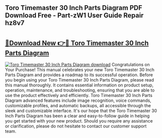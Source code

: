 ## Toro Timemaster 30 Inch Parts Diagram PDF Download Free - Part-zW1 User Guide Repair hz8v7

# <h2><a href="http://dfprak.blite.top/?on=Toro+Timemaster+30+Inch+Parts+Diagram">🔗Download New 👉🔴 Toro Timemaster 30 Inch Parts Diagram</a></h2>

[![Toro Timemaster 30 Inch Parts Diagram download](https://i.imgur.com/lujVjoI.png)](http://dfprak.blite.top/?on=Toro+Timemaster+30+Inch+Parts+Diagram)
Congratulations on Your Purchase! This manual celebrates your new Toro Timemaster 30 Inch Parts Diagram and provides a roadmap to its successful operation. Before you begin using your Toro Timemaster 30 Inch Parts Diagram, please read this manual thoroughly. It contains essential information on product setup, operation, maintenance, and troubleshooting, ensuring that you are able to use the product effectively and efficiently. Toro Timemaster 30 Inch Parts Diagram advanced features include image recognition, voice commands, customizable profiles, and automatic backups, all accessible through the sleek and customizable interface. It's our hope that the Toro Timemaster 30 Inch Parts Diagram has been a clear and easy-to-follow guide in helping you get started with your new product. Should you require any assistance or clarification, please do not hesitate to contact our customer support team.
